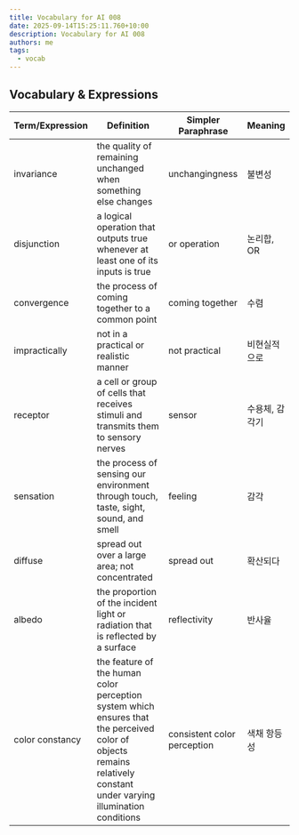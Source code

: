 ```yaml
---
title: Vocabulary for AI 008
date: 2025-09-14T15:25:11.760+10:00
description: Vocabulary for AI 008
authors: me
tags:
  - vocab
---
```


## Vocabulary & Expressions

| Term/Expression | Definition | Simpler Paraphrase | Meaning |
| --- | --- | --- | --- |
| invariance | the quality of remaining unchanged when something else changes | unchangingness | 불변성 |
| disjunction | a logical operation that outputs true whenever at least one of its inputs is true | or operation | 논리합, OR |
| convergence | the process of coming together to a common point | coming together | 수렴 |
| impractically | not in a practical or realistic manner | not practical | 비현실적으로 |
| receptor | a cell or group of cells that receives stimuli and transmits them to sensory nerves | sensor | 수용체, 감각기 |
| sensation | the process of sensing our environment through touch, taste, sight, sound, and smell | feeling | 감각 |
| diffuse | spread out over a large area; not concentrated | spread out | 확산되다 |
| albedo | the proportion of the incident light or radiation that is reflected by a surface | reflectivity | 반사율 |
| color constancy | the feature of the human color perception system which ensures that the perceived color of objects remains relatively constant under varying illumination conditions | consistent color perception | 색채 항등성 |
